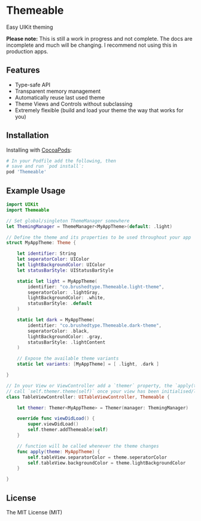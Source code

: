 # Themeable

Easy UIKit theming

__Please note:__ This is still a work in progress and not complete. The docs are incomplete and much will be
changing. I recommend not using this in production apps.

## Features

- Type-safe API
- Transparent memory management
- Automatically reuse last used theme
- Theme Views and Controls without subclassing
- Extremely flexible (build and load your theme the way that works for you)

## Installation

Installing with [CocoaPods](https://cocoapods.org):

```ruby
# In your Podfile add the following, then
# save and run `pod install`:
pod 'Themeable'
```

## Example Usage

```swift
import UIKit
import Themeable

// Set global/singleton ThemeManager somewhere
let ThemingManager = ThemeManager<MyAppTheme>(default: .light)

// Define the theme and its properties to be used throughout your app
struct MyAppTheme: Theme {

    let identifier: String
    let seperatorColor: UIColor
    let lightBackgroundColor: UIColor
    let statusBarStyle: UIStatusBarStyle

    static let light = MyAppTheme(
        identifier: "co.brushedtype.Themeable.light-theme",
        seperatorColor: .lightGray,
        lightBackgroundColor: .white,
        statusBarStyle: .default
    )

    static let dark = MyAppTheme(
        identifier: "co.brushedtype.Themeable.dark-theme",
        seperatorColor: .black,
        lightBackgroundColor: .gray,
        statusBarStyle: .lightContent
    )

    // Expose the available theme variants
    static let variants: [MyAppTheme] = [ .light, .dark ]

}

// In your View or ViewController add a `themer` property, the `apply(theme:)` method and
// call `self.themer.theme(self)` once your view has been initialised/loaded
class TableViewController: UITableViewController, Themeable {

    let themer: Themer<MyAppTheme> = Themer(manager: ThemingManager)

    override func viewDidLoad() {
        super.viewDidLoad()
        self.themer.addThemeable(self)
    }

    // function will be called whenever the theme changes
    func apply(theme: MyAppTheme) {
        self.tableView.separatorColor = theme.seperatorColor
        self.tableView.backgroundColor = theme.lightBackgroundColor
    }

}
```

## License

The MIT License (MIT)
